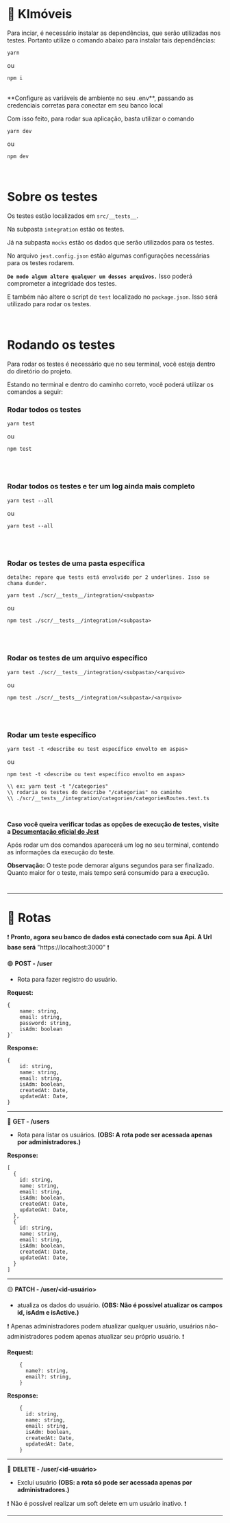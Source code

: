 # 🏁 KImóveis

Para inciar, é necessário instalar as dependências, que serão utilizadas nos testes. Portanto utilize o comando abaixo para instalar tais dependências:

````
yarn 
````

ou

````
npm i
````

<br>
**Configure as variáveis de ambiente no seu .env**, passando as credenciais corretas para conectar em seu banco local


Com isso feito, para rodar sua aplicação, basta utilizar o comando
````
yarn dev
````

ou

````
npm dev
````

<br>

# **Sobre os testes**

Os testes estão localizados em `src/__tests__`.

Na subpasta `integration` estão os testes.

Já na subpasta `mocks` estão os dados que serão utilizados para os testes.

No arquivo `jest.config.json` estão algumas configurações necessárias para os testes rodarem.

**`De modo algum altere qualquer um desses arquivos.`** Isso poderá comprometer a integridade dos testes.

E também não altere o script de `test` localizado no `package.json`. Isso será utilizado para rodar os testes.

<br>


# **Rodando os testes** 

Para rodar os testes é necessário que no seu terminal, você esteja dentro do diretório do projeto.

Estando no terminal e dentro do caminho correto, você poderá utilizar os comandos a seguir:

### Rodar todos os testes

````
yarn test
````

ou


````
npm test
````
<br>

#
### Rodar todos os testes e ter um log ainda mais completo

````
yarn test --all
````

ou

````
yarn test --all
````

<br>

#

### Rodar os testes de uma pasta específica
`detalhe: repare que tests está envolvido por 2 underlines. Isso se chama dunder.`

````
yarn test ./scr/__tests__/integration/<subpasta>
````

ou


````
npm test ./scr/__tests__/integration/<subpasta>
````

<br>

#
### Rodar os testes de um arquivo específico

````
yarn test ./scr/__tests__/integration/<subpasta>/<arquivo>
````

ou


````
npm test ./scr/__tests__/integration/<subpasta>/<arquivo>
````
<br>

#
### Rodar um teste específico

````
yarn test -t <describe ou test específico envolto em aspas>
````

ou


````
npm test -t <describe ou test específico envolto em aspas>
````

````
\\ ex: yarn test -t "/categories"
\\ rodaria os testes do describe "/categorias" no caminho
\\ ./scr/__tests__/integration/categories/categoriesRoutes.test.ts
````

<br>


**Caso você queira verificar todas as opções de execução de testes, visite a [Documentação oficial do Jest](https://jestjs.io/docs/cli)**

Após rodar um dos comandos aparecerá um log no seu terminal, contendo as informações da execução do teste.

**Observação:** O teste pode demorar alguns segundos para ser finalizado. Quanto maior for o teste, mais tempo será consumido para a execução.

#
_______________________________________________________________________________________________________________________________________________________________________

# 🏁 Rotas

:heavy_exclamation_mark: **Pronto, agora seu banco de dados está conectado com sua Api. A Url base será** "https://localhost:3000" :heavy_exclamation_mark:

🟢 **POST - /user**


* Rota para fazer registro do usuário. 

     
**Request:**
````
{
	name: string,
	email: string,
	password: string,
	isAdm: boolean
}`
````
	
**Response:** 
````
{
    id: string,
    name: string,
    email: string,
    isAdm: boolean, 
    createdAt: Date,
    updatedAt: Date,
}
````

_______________________________________________________________________________________________________________________________________________________________________

🔵 **GET - /users**

* Rota para listar os usuários. **(OBS: A rota pode ser acessada apenas por administradores.)**

**Response:** 
````
[
  {
    id: string,
    name: string,
    email: string,
    isAdm: boolean, 
    createdAt: Date,
    updatedAt: Date,
  },
  {
    id: string,
    name: string,
    email: string,
    isAdm: boolean, 
    createdAt: Date,
    updatedAt: Date,
  }
]

````

_______________________________________________________________________________________________________________________________________________________________________

🟡 **PATCH - /user/<id-usuário>**

* atualiza os dados do usuário. **(OBS: Não é possível atualizar os campos id, isAdm e isActive.)**

:heavy_exclamation_mark: Apenas administradores podem atualizar qualquer usuário, usuários não-administradores podem apenas atualizar seu próprio usuário. :heavy_exclamation_mark:

**Request:**
````
  	{
      name?: string,
      email?: string,
    }
````

**Response:** 
````
    {
      id: string,
      name: string,
      email: string,
      isAdm: boolean, 
      createdAt: Date,
      updatedAt: Date,
    }
````

_______________________________________________________________________________________________________________________________________________________________________

🔴 **DELETE - /user/<id-usuário>**

* Excluí usuário **(OBS: a rota só pode ser acessada apenas por administradores.)**

:heavy_exclamation_mark: Não é possível realizar um soft delete em um usuário inativo. :heavy_exclamation_mark:

_______________________________________________________________________________________________________________________________________________________________________






